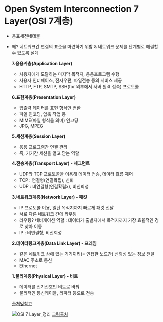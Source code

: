 # Open System Interconnection 7 Layer(OSI 7계층)
- 응표세전네데물
- 왜? 네트워크간 연결의 표준을 마련하기 위함 & 네트워크 문제를 단계별로 해결할 수 있도록 설계

  **7.응용계층(Application Layer)**     
  - 사용자에게 도달하는 마지막 목적지, 응용프로그램 수행
  - 사용자 인터페이스, 전자우편, 파일전송 등의 서비스 제공
  - HTTP, FTP, SMTP, SSH(for 외부에서 서버 원격 접속) 프로토콜
        
  **6.표현계층(Presentation Layer)**
  - 입출력 데이터를 표현 형식만 변환
  - 파일 인코딩, 압축 작업 등
  - MIME(파일 형식을 의미) 인코딩
  - JPG, MPEG
         
  **5.세션계층(Session Layer)**
  - 응용 프로그램간 연결 관리
  - 즉, 기기간 세션을 열고 닫는 역할
        
  **4.전송계층(Transport Layer) - 세그먼트**
  - UDP와 TCP 프로토콜을 이용해 데이터 전송, 데이터 흐름 제어
  - TCP : 연결형(연결확립), 신뢰
  - UDP : 비연결형(연결확립x), 비신뢰성
         
  **3.네트워크계층(Network Layer) - 패킷**
  - IP 프로토콜 이용, 일단 목적지까지 빠르게 패킷 전달
  - 서로 다른 네트워크 간에 라우팅
  - 라우팅? 네비게이션 역할 : 데이터가 출발지에서 목적지까지 가장 효율적인 경로 찾아 이동
  - IP : 비연결형, 비신뢰성
        
  **2.데이터링크계층(Data Link Layer) - 프레임**
  - 같은 네트워크 상에 있는 기기끼리(= 인접한 노드간) 신뢰성 있는 정보 전달
  - MAC 주소로 통신
  - Ethernet
       
  **1.물리계층(Physical Layer) - 비트**
  - 데이터를 전기신호인 비트로 바꿔
  - 물리적인 통신케이블, 리피터 등으로 전송

  [출처및참고](https://bluecatnetworks.com/glossary/what-is-the-osi-model/)

    ![OSI 7 Layer_정리](https://github.com/user-attachments/assets/08cdc917-52cc-4320-9df2-b5370ada36e4)
  [그림출처](https://kangkoon.blogspot.com/2016/07/osi-7-layer.html)
